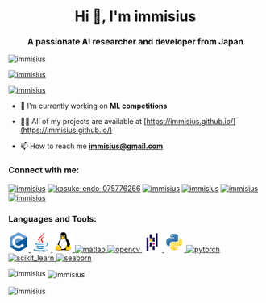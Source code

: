 <h1 align="center">Hi 👋, I'm immisius</h1>
<h3 align="center">A passionate AI researcher and developer from Japan</h3>

<p align="left"> <img src="https://komarev.com/ghpvc/?username=immisius&label=Profile%20views&color=0e75b6&style=flat" alt="immisius" /> </p>

<p align="left"> <a href="https://github.com/ryo-ma/github-profile-trophy"><img src="https://github-profile-trophy.vercel.app/?username=immisius" alt="immisius" /></a> </p>

<p align="left"> <a href="https://twitter.com/immisius" target="blank"><img src="https://img.shields.io/twitter/follow/immisius?logo=twitter&style=for-the-badge" alt="immisius" /></a> </p>

- 🔭 I’m currently working on **ML competitions**

- 👨‍💻 All of my projects are available at [https://immisius.github.io/](https://immisius.github.io/)

- 📫 How to reach me **immisius@gmail.com**

<h3 align="left">Connect with me:</h3>
<p align="left">
<a href="https://twitter.com/immisius" target="blank"><img align="center" src="https://raw.githubusercontent.com/rahuldkjain/github-profile-readme-generator/master/src/images/icons/Social/twitter.svg" alt="immisius" height="30" width="40" /></a>
<a href="https://linkedin.com/in/immisius" target="blank"><img align="center" src="https://raw.githubusercontent.com/rahuldkjain/github-profile-readme-generator/master/src/images/icons/Social/linked-in-alt.svg" alt="kosuke-endo-075776266" height="30" width="40" /></a>
<a href="https://kaggle.com/immisius" target="blank"><img align="center" src="https://raw.githubusercontent.com/rahuldkjain/github-profile-readme-generator/master/src/images/icons/Social/kaggle.svg" alt="immisius" height="30" width="40" /></a>
<a href="https://fb.com/immisius" target="blank"><img align="center" src="https://raw.githubusercontent.com/rahuldkjain/github-profile-readme-generator/master/src/images/icons/Social/facebook.svg" alt="immisius" height="30" width="40" /></a>
<a href="https://instagram.com/immisius" target="blank"><img align="center" src="https://raw.githubusercontent.com/rahuldkjain/github-profile-readme-generator/master/src/images/icons/Social/instagram.svg" alt="immisius" height="30" width="40" /></a>
<a href="https://www.leetcode.com/immisius" target="blank"><img align="center" src="https://raw.githubusercontent.com/rahuldkjain/github-profile-readme-generator/master/src/images/icons/Social/leet-code.svg" alt="immisius" height="30" width="40" /></a>
</p>

<h3 align="left">Languages and Tools:</h3>
<p align="left"> <a href="https://www.cprogramming.com/" target="_blank" rel="noreferrer"> <img src="https://raw.githubusercontent.com/devicons/devicon/master/icons/c/c-original.svg" alt="c" width="40" height="40"/> </a> <a href="https://www.java.com" target="_blank" rel="noreferrer"> <img src="https://raw.githubusercontent.com/devicons/devicon/master/icons/java/java-original.svg" alt="java" width="40" height="40"/> </a> <a href="https://www.linux.org/" target="_blank" rel="noreferrer"> <img src="https://raw.githubusercontent.com/devicons/devicon/master/icons/linux/linux-original.svg" alt="linux" width="40" height="40"/> </a> <a href="https://www.mathworks.com/" target="_blank" rel="noreferrer"> <img src="https://upload.wikimedia.org/wikipedia/commons/2/21/Matlab_Logo.png" alt="matlab" width="40" height="40"/> </a> <a href="https://opencv.org/" target="_blank" rel="noreferrer"> <img src="https://www.vectorlogo.zone/logos/opencv/opencv-icon.svg" alt="opencv" width="40" height="40"/> </a> <a href="https://pandas.pydata.org/" target="_blank" rel="noreferrer"> <img src="https://raw.githubusercontent.com/devicons/devicon/2ae2a900d2f041da66e950e4d48052658d850630/icons/pandas/pandas-original.svg" alt="pandas" width="40" height="40"/> </a> <a href="https://www.python.org" target="_blank" rel="noreferrer"> <img src="https://raw.githubusercontent.com/devicons/devicon/master/icons/python/python-original.svg" alt="python" width="40" height="40"/> </a> <a href="https://pytorch.org/" target="_blank" rel="noreferrer"> <img src="https://www.vectorlogo.zone/logos/pytorch/pytorch-icon.svg" alt="pytorch" width="40" height="40"/> </a> <a href="https://scikit-learn.org/" target="_blank" rel="noreferrer"> <img src="https://upload.wikimedia.org/wikipedia/commons/0/05/Scikit_learn_logo_small.svg" alt="scikit_learn" width="40" height="40"/> </a> <a href="https://seaborn.pydata.org/" target="_blank" rel="noreferrer"> <img src="https://seaborn.pydata.org/_images/logo-mark-lightbg.svg" alt="seaborn" width="40" height="40"/> </a> </p>

<p><img align="left" src="https://github-readme-stats.vercel.app/api/top-langs?username=immisius&show_icons=true&locale=en&layout=compact" alt="immisius" /></p>

<p>&nbsp;<img align="center" src="https://github-readme-stats.vercel.app/api?username=immisius&show_icons=true&locale=en" alt="immisius" /></p>

<p><img align="center" src="https://github-readme-streak-stats.herokuapp.com/?user=immisius&" alt="immisius" /></p>
